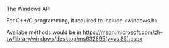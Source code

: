 The Windows API

For C++/C programming, it required to include <windows.h>

Availabe methods would be in https://msdn.microsoft.com/zh-tw/library/windows/desktop/ms632595(v=vs.85).aspx 
